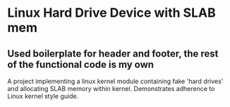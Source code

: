 # Linux Hard Drive Device with SLAB mem
## Used boilerplate for header and footer, the rest of the functional code is my own
A project implementing a linux kernel module containing fake 'hard drives' and allocating SLAB memory within kernel. Demonstrates adherence to Linux kernel style guide.